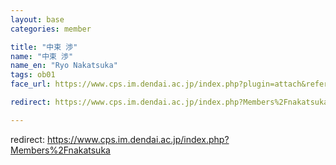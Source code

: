 ```yaml
---
layout: base
categories: member

title: "中束 渉"
name: "中束 渉"
name_en: "Ryo Nakatsuka"
tags: ob01
face_url: https://www.cps.im.dendai.ac.jp/index.php?plugin=attach&refer=Members&openfile=taka.JPG

redirect: https://www.cps.im.dendai.ac.jp/index.php?Members%2Fnakatsuka

---
```


redirect: https://www.cps.im.dendai.ac.jp/index.php?Members%2Fnakatsuka
